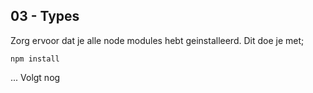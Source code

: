 ## 03 - Types

Zorg ervoor dat je alle node modules hebt geinstalleerd. Dit doe je met;

```
npm install
```

... Volgt nog